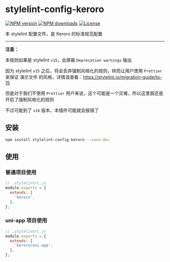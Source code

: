 # stylelint-config-keroro

[![NPM version](https://img.shields.io/npm/v/stylelint-config-keroro.svg?style=flat)](https://npmjs.org/package/stylelint-config-keroro)
[![NPM downloads](https://img.shields.io/npm/dm/stylelint-config-keroro.svg?style=flat)](https://npmjs.org/package/stylelint-config-keroro)
[![License](https://img.shields.io/github/license/maxming2333/lint.svg?style=flat)](https://github.com/maxming2333/lint/blob/main/LICENSE)


本 stylelint 配置文件，是 Keroro 的标准规范配置

--------

**注意：**

本规则如果是 stylelint `v15`，会屏蔽 `Deprecation warnings` 输出

因为 stylelint `v15` 之后，将会丢弃强制风格化的规则，转而让用户使用 `Prettier` 来保证 演示文件 的风格，详情请查看：https://stylelint.io/migration-guide/to-15

但是对于我们不使用 `Prettier` 用户来说，这个可能是一个灾难，所以这里我还是开启了强制风格化的规则

不过可能到了 `v16` 版本，本插件可能就会报错了

## 安装

```bash
npm install stylelint-config-keroro --save-dev
```

## 使用


### 普通项目使用
```js
// .stylelintrc.js
module.exports = {
  extends: [
    'keroro',
  ],
};
```


### uni-app 项目使用
```js
// .stylelintrc.js
module.exports = {
  extends: [
    'keroro/uni-app',
  ],
};
```
